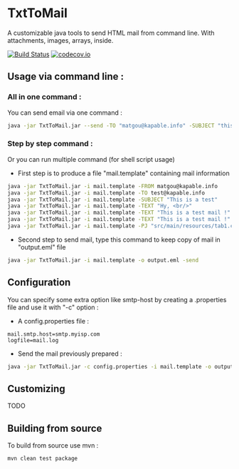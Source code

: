 # TxtToMail

A customizable java tools to send HTML mail from command line. With attachments, images, arrays, inside. 

[![Build Status](https://travis-ci.org/matgou/txttomail.svg?branch=master)](https://travis-ci.org/matgou/txttomail)
[![codecov.io](https://codecov.io/github/matgou/txttomail/coverage.svg?branch=master)](https://codecov.io/github/matgou/txttomail?branch=master)

## Usage via command line :

### All in one command :

You can send email via one command :
```bash
java -jar TxtToMail.jar --send -TO "matgou@kapable.info" -SUBJECT "this is a test" -TEXT "Hy, <br/> This is a test mail!"
```

### Step by step command :

Or you can run multiple command (for shell script usage)

* First step is to produce a file "mail.template" containing mail information
```bash
java -jar TxtToMail.jar -i mail.template -FROM matgou@kapable.info
java -jar TxtToMail.jar -i mail.template -TO test@kapable.info
java -jar TxtToMail.jar -i mail.template -SUBJECT "This is a test"
java -jar TxtToMail.jar -i mail.template -TEXT "Hy, <br/>"
java -jar TxtToMail.jar -i mail.template -TEXT "This is a test mail !"
java -jar TxtToMail.jar -i mail.template -TEXT "This is a test mail !"
java -jar TxtToMail.jar -i mail.template -PJ "src/main/resources/tab1.csv
```

* Second step to send mail, type this command to keep copy of mail in "output.eml" file
```bash
java -jar TxtToMail.jar -i mail.template -o output.eml -send
```

## Configuration

You can specify some extra option like smtp-host by creating a .properties file and use it with "-c" option :
* A config.properties file :
```
mail.smtp.host=smtp.myisp.com
logfile=mail.log
```
* Send the mail previously prepared :
```bash
java -jar TxtToMail.jar -c config.properties -i mail.template -o output.eml -send
```

## Customizing

TODO

## Building from source

To build from source use mvn :
```bash
mvn clean test package
```
